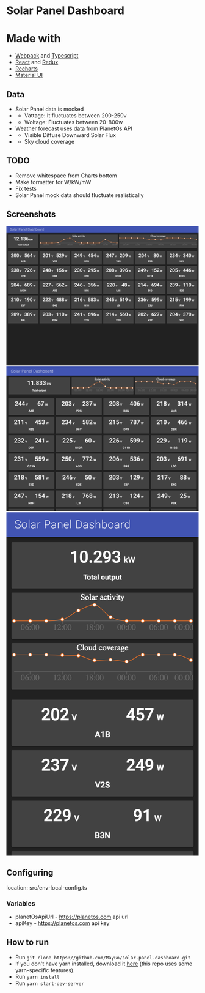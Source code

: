 # Solar Panel Dashboard

# Made with

- [Webpack](https://webpack.github.io/) and [Typescript](https://www.typescriptlang.org/)
- [React](https://reactjs.org/) and [Redux](http://redux.js.org/)
- [Recharts](http://recharts.org/) 
- [Material UI](http://www.material-ui.com/) 

## Data

* Solar Panel data is mocked
* * Vattage: It fluctuates between 200-250v
* * Woltage: Fluctuates between 20-800w
* Weather forecast uses data from PlanetOs API
* * Visible Diffuse Downward Solar Flux
* * Sky cloud coverage

## TODO

* Remove whitespace from Charts bottom
* Make formatter for W/kW/mW
* Fix tests
* Solar Panel mock data should fluctuate realistically

## Screenshots

![1280px](https://github.com/MayGo/solar-panel-dashboard/raw/master/screenshots/1280px.png "1280px")
![iPad](https://github.com/MayGo/solar-panel-dashboard/raw/master/screenshots/ipad.png "ipad")
![iPhone](https://github.com/MayGo/solar-panel-dashboard/raw/master/screenshots/iphone.png "iphone")


## Configuring

location: src/env-local-config.ts

### Variables
* planetOsApiUrl - https://planetos.com  api url
* apiKey - https://planetos.com api key

## How to run

* Run `git clone https://github.com/MayGo/solar-panel-dashboard.git`
* If you don't have yarn installed, download it [here](https://yarnpkg.com/pt-BR/docs/install) (this repo uses some yarn-specific features). 
* Run `yarn install`
* Run `yarn start-dev-server`
